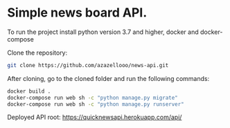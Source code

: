 # Simple news board API.

To run the project install python version 3.7 and higher, docker and docker-compose

Clone the repository:
```bash
git clone https://github.com/azazellooo/news-api.git
```

After cloning, go to the cloned folder and run the following commands:


```bash
docker build .
docker-compose run web sh -c "python manage.py migrate"
docker-compose run web sh -c "python manage.py runserver"
```



Deployed API root: https://quicknewsapi.herokuapp.com/api/

